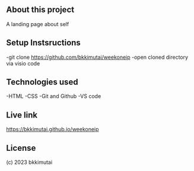 ## About this project
A landing page about self
## Setup Instsructions
-git clone https://github.com/bkkimutai/weekoneip
-open cloned directory via visio code
## Technologies used
-HTML
-CSS
-Git and Github
-VS code
## Live link
https://bkkimutai.github.io/weekoneip
## License
(c) 2023 bkkimutai